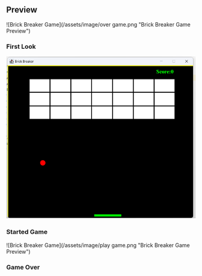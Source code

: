 ## Preview
![Brick Breaker Game](/assets/image/over game.png "Brick Breaker Game Preview")
### First Look
![Brick Breaker Game](/assets/image/game.png "Brick Breaker Game Preview")

### Started Game
![Brick Breaker Game](/assets/image/play game.png "Brick Breaker Game Preview")


### Game Over
